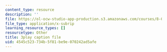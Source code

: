 ```yaml
---
content_type: resource
description: ''
file: https://ol-ocw-studio-app-production.s3.amazonaws.com/courses/8-01sc-classical-mechanics-fall-2016/4545c523734b5f81be9e070242ad5afe_S9_Oe51XkVY.vtt
file_type: application/x-subrip
learning_resource_types: []
resourcetype: Other
title: 3play caption file
uid: 4545c523-734b-5f81-be9e-070242ad5afe
---
```

